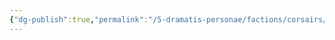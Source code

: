 ```yaml
---
{"dg-publish":true,"permalink":"/5-dramatis-personae/factions/corsairs/red-scarf-raiders/","noteIcon":""}
---
```



